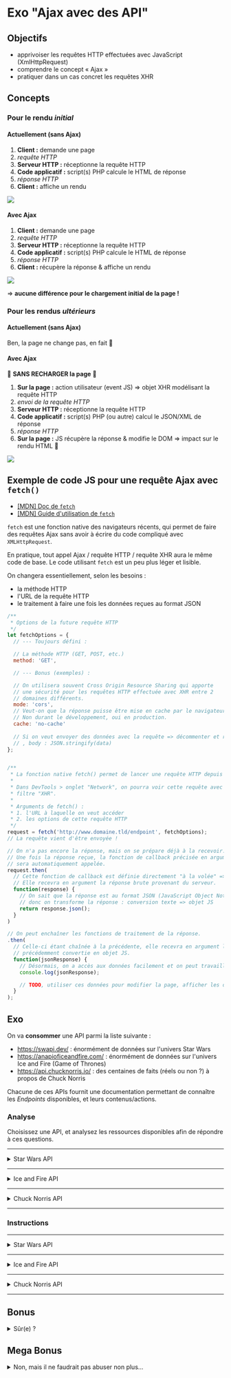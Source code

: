 # Exo "Ajax avec des API"

## Objectifs

- apprivoiser les requêtes HTTP effectuées avec JavaScript (XmlHttpRequest)
- comprendre le concept « Ajax »
- pratiquer dans un cas concret les requêtes XHR

## Concepts

### Pour le rendu _initial_

#### Actuellement (sans Ajax)

1. **Client :** demande une page
2. _requête HTTP_
3. **Serveur HTTP :** réceptionne la requête HTTP
4. **Code applicatif :** script(s) PHP calcule le HTML de réponse
6. _réponse HTTP_
7. **Client :** affiche un rendu

![](content/client-serveur.png)

#### Avec Ajax

1. **Client :** demande une page
2. _requête HTTP_
3. **Serveur HTTP :** réceptionne la requête HTTP
4. **Code applicatif :** script(s) PHP calcule le HTML de réponse
6. _réponse HTTP_
7. **Client :** récupère la réponse & affiche un rendu

![](content/client-serveur.png)

=> **aucune différence pour le chargement initial de la page !**

### Pour les rendus _ultérieurs_

#### Actuellement (sans Ajax)

Ben, la page ne change pas, en fait 🙈

#### Avec Ajax

:thinking: **SANS RECHARGER la page** :thinking:

1. **Sur la page :** action utilisateur (event JS) => objet XHR modélisant la requête HTTP
3. _envoi de la requête HTTP_
4. **Serveur HTTP :** réceptionne la requête HTTP
5. **Code applicatif :** script(s) PHP (ou autre) calcul le JSON/XML de réponse
6. _réponse HTTP_
7. **Sur la page :** JS récupère la réponse & modifie le DOM => impact sur le rendu HTML :tada:

![](content/ajax_request.png)

## Exemple de code JS pour une requête Ajax avec `fetch()`

- [[MDN] Doc de `fetch`](https://developer.mozilla.org/fr/docs/Web/API/Fetch_API)
- [[MDN] Guide d'utilisation de `fetch`](https://developer.mozilla.org/fr/docs/Web/API/Fetch_API/Using_Fetch)

`fetch` est une fonction native des navigateurs récents, qui permet de faire des requêtes Ajax sans avoir à écrire du code compliqué avec `XMLHttpRequest`.

En pratique, tout appel Ajax / requête HTTP / requête XHR aura le même code de base. Le code utilisant `fetch` est un peu plus léger et lisible.

On changera essentiellement, selon les besoins :

- la méthode HTTP
- l'URL de la requête HTTP
- le traitement à faire une fois les données reçues au format JSON

```js
/**
 * Options de la future requête HTTP
 */
let fetchOptions = {
  // --- Toujours défini :

  // La méthode HTTP (GET, POST, etc.)
  method: 'GET',

  // --- Bonus (exemples) :

  // On utilisera souvent Cross Origin Resource Sharing qui apporte
  // une sécurité pour les requêtes HTTP effectuée avec XHR entre 2
  // domaines différents.
  mode: 'cors',
  // Veut-on que la réponse puisse être mise en cache par le navigateur ?
  // Non durant le développement, oui en production.
  cache: 'no-cache'
  
  // Si on veut envoyer des données avec la requête => décommenter et remplacer data par le tableau de données
  // , body : JSON.stringify(data)
};


/**
 * La fonction native fetch() permet de lancer une requête HTTP depuis JS.
 *
 * Dans DevTools > onglet "Network", on pourra voir cette requête avec le
 * filtre "XHR".
 *
 * Arguments de fetch() :
 * 1. l'URL à laquelle on veut accéder
 * 2. les options de cette requête HTTP
 */
request = fetch('http://www.domaine.tld/endpoint', fetchOptions);
// La requête vient d'être envoyée !

// On n'a pas encore la réponse, mais on se prépare déjà à la recevoir.
// Une fois la réponse reçue, la fonction de callback précisée en argument
// sera automatiquement appelée.
request.then(
  // Cette fonction de callback est définie directement "à la volée" => fonction anonyme.
  // Elle recevra en argument la réponse brute provenant du serveur.
  function(response) {
    // On sait que la réponse est au format JSON (JavaScript Object Notation),
    // donc on transforme la réponse : conversion texte => objet JS
    return response.json();
  }
)

// On peut enchaîner les fonctions de traitement de la réponse.
.then(
  // Celle-ci étant chaînée à la précédente, elle recevra en argument la réponse
  // précédemment convertie en objet JS.
  function(jsonResponse) {
    // Désormais, on a accès aux données facilement et on peut travailler avec :
    console.log(jsonResponse);

    // TODO, utiliser ces données pour modifier la page, afficher les données, etc.
  }
);
```

## Exo

On va **consommer** une API parmi la liste suivante :

- https://swapi.dev/ : énormément de données sur l'univers Star Wars
- https://anapioficeandfire.com/ : énormément de données sur l'univers Ice and Fire (Game of Thrones)
- https://api.chucknorris.io/ : des centaines de faits (réels ou non ?) à propos de Chuck Norris

Chacune de ces APIs fournit une documentation permettant de connaître les _Endpoints_ disponibles, et leurs contenus/actions.

### Analyse

Choisissez une API, et analysez les ressources disponibles afin de répondre à ces questions.

---

<details><summary>Star Wars API</summary>

<details><summary>Quelle est l'URL de base de cette API ? (hors <em>endpoints</em>)</summary>

`https://swapi.dev/api`

:warning: attention lors des requêtes à l'API, il faudra bien utiliser http**s**:// même si la doc ne le précise pas forcément (sinon, réponses 301 _Moved Permanently_)

</details>

<details><summary>Quel <em>endpoint</em> permet d'avoir la liste de tous les personnages ?</summary>

`/people/`

Source : https://swapi.dev/documentation#people

:warning: attention à ne pas oublier / de fin :warning:

</details>
<details><summary>Quel <em>endpoint</em> permet d'avoir le véhicule "Sand Crawler" ?</summary>

`/vehicles/4/`

Source : https://swapi.dev/documentation#vehicles

On peut imaginer que ce véhicule possède l'id 4 dans une table `vehicles`. Mais en fait, on n'en sait rien, car on n'a pas accès à la base de données qui se cache derrière l'API qu'on consomme.

</details>

</details>

---

<details><summary>Ice and Fire API</summary>

<details><summary>Quelle est l'URL de base de cette API ? (hors <em>endpoints</em>)</summary>

`https://anapioficeandfire.com/api`

:warning: attention lors des requêtes à l'API, il faudra bien utiliser http**s**:// même si la doc ne le précise pas forcément (sinon, réponses 301 _Moved Permanently_)

</details>

<details><summary>Quel <em>endpoint</em> permet d'avoir la liste de tous les personnages ?</summary>

`/characters`

Source : https://anapioficeandfire.com/Documentation#characters

:warning: attention à ne pas mettre de / de fin :warning:

</details>
<details><summary>Quel <em>endpoint</em> permet d'avoir la maison "House Allyrion of Godsgrace" ?</summary>

`/houses/2`

Source : https://anapioficeandfire.com/Documentation#houses

On peut imaginer que cette maison possède l'id 2 dans une table `houses`. Mais en fait, on n'en sait rien, car on n'a pas accès à la base de données qui se cache derrière l'API qu'on consomme.

</details>

</details>

---

<details><summary>Chuck Norris API</summary>

<details><summary>Quelle est l'URL de base de cette API ? (hors <em>endpoints</em>)</summary>

`https://api.chucknorris.io/`

</details>

<details><summary>Quel <em>endpoint</em> permet d'avoir la liste de toutes les catégories de "Chuck Norris facts" ?</summary>

`/jokes/categories`

Source : https://api.chucknorris.io/

</details>
<details><summary>Quel <em>endpoint</em> permet d'avoir un "Chuck Norris fact" au hasard de la catégorie <em>dev</em> ?</summary>

`/jokes/random?category=dev`

Source : https://api.chucknorris.io/

</details>

</details>

---

### Instructions

---

<details><summary>Star Wars API</summary>

- récupérer le nom du personnage ayant l'id 10
- afficher ce nom dans la console
- récupérer le nom des 10 premiers vaisseaux
- afficher ces noms dans la console

</details>

---

<details><summary>Ice and Fire API</summary>

- récupérer le nom du personnage ayant l'id 271
- afficher ce nom dans la console
- récupérer le nom des 10 premières maisons
- afficher ces noms dans la console

</details>

---

<details><summary>Chuck Norris API</summary>

- récupérer un "Chuck Norris fact" contenant le mot _"optimizes"_
- afficher ce "Chuck Norris fact" dans la console
- récupérer la liste des catégories de "Chuck Norris facts"
- afficher ces catégories dans la console

</details>

---

## Bonus

<details><summary>Sûr(e) ?</summary>

- modifier le DOM pour afficher ces noms dans la `div#content`
- :sunglasses:

</details>

## Mega Bonus

<details><summary>Non, mais il ne faudrait pas abuser non plus...</summary>

- s'amuser à récupérer les informations des 3 APIs fournies
- s'amuser à récupérer les informations d'autres API
  - sur [les jeux vidéos](https://www.giantbomb.com/api/) (il faudra s'inscrire et utiliser une clé d'API)
  - sur [les Pokémons](https://pokeapi.co/)
  - sur [la NBA](https://www.balldontlie.io)
  - sur [le football](https://www.football-data.org/documentation/quickstart)
  - et même une avec des [données fictives](https://jsonplaceholder.typicode.com/) pour s'entraîner
- tu l'auras compris, il y a _beaucoup_ d'API. Sans parler de celles qu'on va créer ^^
- il y a de quoi nous rendre... heureux :joy:

</details>
